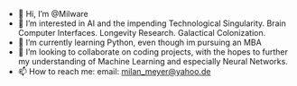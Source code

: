 - 👋 Hi, I’m @Milware
- 👀 I’m interested in AI and the impending Technological Singularity. Brain Computer Interfaces. Longevity Research. Galactical Colonization.
- 🌱 I’m currently learning Python, even though im pursuing an MBA
- 💞️ I’m looking to collaborate on coding projects, with the hopes to further my understanding of Machine Learning and especially Neural Networks.
- 📫 How to reach me: email: milan_meyer@yahoo.de

<!---
Milware/Milware is a ✨ special ✨ repository because its `README.md` (this file) appears on your GitHub profile.
You can click the Preview link to take a look at your changes.
--->
